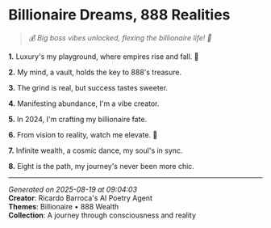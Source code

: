 # Billionaire Dreams, 888 Realities

> *💰 Big boss vibes unlocked, flexing the billionaire life! 💼*

**1.** Luxury's my playground, where empires rise and fall. 💎


**2.** My mind, a vault, holds the key to 888's treasure.


**3.** The grind is real, but success tastes sweeter.


**4.** Manifesting abundance, I'm a vibe creator.


**5.** In 2024, I'm crafting my billionaire fate.


**6.** From vision to reality, watch me elevate. 🚀


**7.** Infinite wealth, a cosmic dance, my soul's in sync.


**8.** Eight is the path, my journey's never been more chic.



---

*Generated on 2025-08-19 at 09:04:03*  
**Creator**: Ricardo Barroca's AI Poetry Agent  
**Themes**: Billionaire • 888 Wealth  
**Collection**: A journey through consciousness and reality